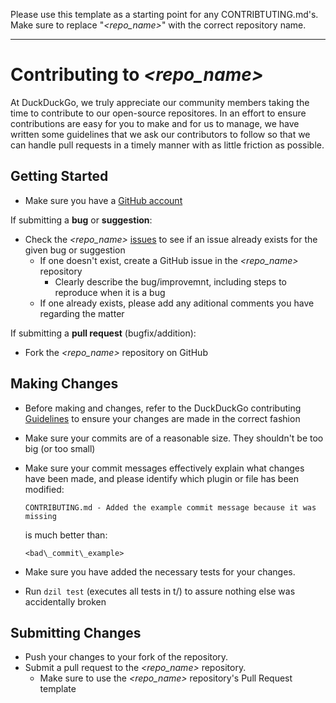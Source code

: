 Please use this template as a starting point for any CONTRIBTUTING.md's. Make sure to replace "*\<repo\_name\>*" with the correct repository name.

------

# Contributing to *\<repo\_name\>*

At DuckDuckGo, we truly appreciate our community members taking the time to contribute to our open-source repositores. In an effort to ensure contributions are easy for you to make and for us to manage, we have written some guidelines that we ask our contributors to follow so that we can handle pull requests in a timely manner with as little friction as possible.

## Getting Started

* Make sure you have a [GitHub account](https://github.com/signup/free)

If submitting a **bug** or **suggestion**:
* Check the *\<repo\_name\>* [issues](#link-to-issues) to see if an issue already exists for the given bug or suggestion
    * If one doesn't exist, create a GitHub issue in the *\<repo\_name\>* repository
        * Clearly describe the bug/improvemnt, including steps to reproduce when it is a bug
    * If one already exists, please add any aditional comments you have regarding the matter

If submitting a **pull request** (bugfix/addition):
* Fork the *\<repo\_name\>* repository on GitHub

## Making Changes

* Before making and changes, refer to the DuckDuckGo contributing [Guidelines](#link-to-guidelines) to ensure your changes are made in the correct fashion
* Make sure your commits are of a reasonable size. They shouldn't be too big (or too small)
* Make sure your commit messages effectively explain what changes have been made, and please identify which plugin or file has been modified:

    ```
    CONTRIBUTING.md - Added the example commit message because it was missing
    ```

     is much better than:

    ```
    <bad\_commit\_example>
    ```

* Make sure you have added the necessary tests for your changes.
* Run `dzil test` (executes all tests in t/) to assure nothing else was accidentally broken

## Submitting Changes

* Push your changes to your fork of the repository.
* Submit a pull request to the *\<repo\_name\>* repository.
    * Make sure to use the *\<repo\_name\>* repository's Pull Request template
